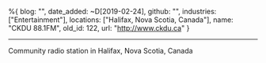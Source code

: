 %{
  blog: "",
  date_added: ~D[2019-02-24],
  github: "",
  industries: ["Entertainment"],
  locations: ["Halifax, Nova Scotia, Canada"],
  name: "CKDU 88.1FM",
  old_id: 122,
  url: "http://www.ckdu.ca"
}

---

Community radio station in Halifax, Nova Scotia, Canada
